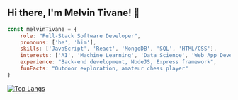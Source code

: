 ## Hi there, I'm Melvin Tivane! 👋
<!--hr-->
```js
const melvinTivane = {
    role: "Full-Stack Software Developer",
    pronouns: ['he', 'him'],
    skills: ['JavaScript', 'React', 'MongoDB', 'SQL', 'HTML/CSS'],
    interests: ['AI', 'Machine Learning', 'Data Science', 'Web App Development'],
    experience: "Back-end development, NodeJS, Express framework",
    funFacts: "Outdoor exploration, amateur chess player"
}
```
<!--hr-->


[![Top Langs](https://github-readme-stats.vercel.app/api/top-langs/?username=melvinivane&layout=donut)](https://github.com/anuraghazra/github-readme-stats)

<!--
**Mello47/Mello47** is a ✨ _special_ ✨ repository because its `README.md` (this file) appears on your GitHub profile.

Here are some ideas to get you started:

- 🔭 I’m currently working on ...
- 🌱 I’m currently learning ...
- 👯 I’m looking to collaborate on ...
- 🤔 I’m looking for help with ...
- 💬 Ask me about ...
- 📫 How to reach me: ...
- 😄 Pronouns: ...
- ⚡ Fun fact: ...
-->
